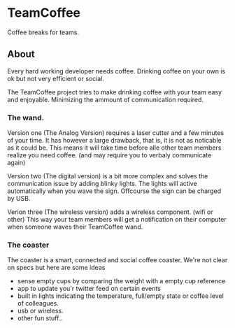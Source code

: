 # TeamCoffee
Coffee breaks for teams.

## About
Every hard working developer needs coffee. Drinking coffee on your own is ok but not very efficient or social.

The TeamCoffee project tries to make drinking coffee with your team easy and enjoyable. Minimizing the ammount of communication required.

### The wand.

Version one (The Analog Version) requires a laser cutter and a few minutes of your time.
It has however a large drawback, that is, it is not as noticable as it could be. This means it will take time before alle other team members realize you need coffee. (and may require you to verbaly communicate again)

Version two (The digital version) is a bit more complex and solves the communication issue by adding blinky lights.
The lights will active automatically when you wave the sign. Offcourse the sign can be charged by USB.

Verion three (The wireless version) adds a wireless component. (wifi or other) This way your team members will get a notification on their computer when someone waves their TeamCoffee wand.

### The coaster

The coaster is a smart, connected and social coffee coaster. We're not clear on specs but here are some ideas
- sense empty cups by comparing the weight with a empty cup reference
- app to update you'r twitter feed on certain events
- built in lights indicating the temperature, full/empty state or coffee level of colleagues.
- usb or wireless.
- other fun stuff..
